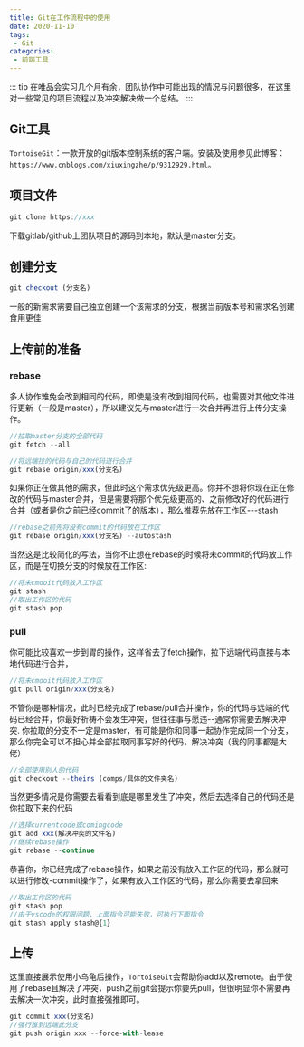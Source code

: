 ```yaml
---
title: Git在工作流程中的使用
date: 2020-11-10
tags:
 - Git     
categories: 
 - 前端工具
---
```


::: tip
在唯品会实习几个月有余，团队协作中可能出现的情况与问题很多，在这里对一些常见的项目流程以及冲突解决做一个总结。
:::

## Git工具
`TortoiseGit`：一款开放的git版本控制系统的客户端。安装及使用参见此博客：`https://www.cnblogs.com/xiuxingzhe/p/9312929.html`。

## 项目文件
```js
git clone https://xxx
```
下载gitlab/github上团队项目的源码到本地，默认是master分支。

## 创建分支
```js
git checkout (分支名)
```
一般的新需求需要自己独立创建一个该需求的分支，根据当前版本号和需求名创建食用更佳

## 上传前的准备
### rebase
多人协作难免会改到相同的代码，即使是没有改到相同代码，也需要对其他文件进行更新（一般是master），所以建议先与master进行一次合并再进行上传分支操作。
```js
//拉取master分支的全部代码
git fetch --all

//将远端拉的代码与自己的代码进行合并
git rebase origin/xxx(分支名) 
```

如果你正在做其他的需求，但此时这个需求优先级更高。你并不想将你现在正在修改的代码与master合并，但是需要将那个优先级更高的、之前修改好的代码进行合并（或者是你之前已经commit了的版本），那么推荐先放在工作区---stash
```js
//rebase之前先将没有commit的代码放在工作区
git rebase origin/xxx(分支名) --autostash
```

当然这是比较简化的写法，当你不止想在rebase的时候将未commit的代码放工作区，而是在切换分支的时候放在工作区:
```js
//将未cmooit代码放入工作区
git stash
//取出工作区的代码
git stash pop
```
### pull
你可能比较喜欢一步到胃的操作，这样省去了fetch操作，拉下远端代码直接与本地代码进行合并，
```js
//将未cmooit代码放入工作区
git pull origin/xxx(分支名)
```

不管你是哪种情况，此时已经完成了rebase/pull合并操作，你的代码与远端的代码已经合并，你最好祈祷不会发生冲突，但往往事与愿违--通常你需要去解决冲突.
你拉取的分支不一定是master，有可能是你和同事一起协作完成同一个分支，那么你完全可以不担心并全部拉取同事写好的代码，解决冲突（我的同事都是大佬）
```js
//全部使用别人的代码
git checkout --theirs (comps/具体的文件夹名)
```

当然更多情况是你需要去看看到底是哪里发生了冲突，然后去选择自己的代码还是你拉取下来的代码
```js
//选择currentcode或comingcode
git add xxx(解决冲突的文件名)
//继续rebase操作
git rebase --continue
```

恭喜你，你已经完成了rebase操作，如果之前没有放入工作区的代码，那么就可以进行修改-commit操作了，如果有放入工作区的代码，那么你需要去拿回来
```js
//取出工作区的代码
git stash pop
//由于vscode的权限问题，上面指令可能失败，可执行下面指令
git stash apply stash@{1} 
```

## 上传
这里直接展示使用小乌龟后操作，`TortoiseGit`会帮助你add以及remote。由于使用了rebase且解决了冲突，push之前git会提示你要先pull，但很明显你不需要再去解决一次冲突，此时直接强推即可。
```js
git commit xxx(分支名)
//强行推到远端此分支
git push origin xxx --force-with-lease
```